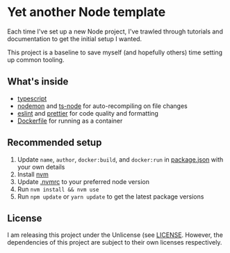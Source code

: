 # Yet another Node template

Each time I've set up a new Node project,
I've trawled through tutorials and documentation
to get the initial setup I wanted.

This project is a baseline to save myself
(and hopefully others) time setting up common tooling.

## What's inside

* [typescript](https://www.npmjs.com/package/typescript)
* [nodemon](https://www.npmjs.com/package/nodemon) and
  [ts-node](https://www.npmjs.com/package/ts-node)
  for auto-recompiling on file changes
* [eslint](https://www.npmjs.com/package/eslint) and
  [prettier](https://www.npmjs.com/package/prettier)
  for code quality and formatting
* [Dockerfile](./Dockerfile) for running as a container

## Recommended setup

1. Update `name`, `author`, `docker:build`, and `docker:run` in [package.json](./package.json)
   with your own details
1. Install [nvm](https://github.com/nvm-sh/nvm)
1. Update [.nvmrc](./.nvmrc) to your preferred node version
1. Run `nvm install && nvm use`
1. Run `npm update` or `yarn update` to get the latest package versions

## License

I am releasing this project under the Unlicense (see [LICENSE](./LICENSE).
However, the dependencies of this project are subject to their own licenses respectively.
